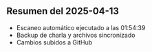 ## Resumen del 2025-04-13
- Escaneo automático ejecutado a las 01:54:39
- Backup de charla y archivos sincronizado
- Cambios subidos a GitHub
